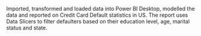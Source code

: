 Imported, transformed and loaded data into Power BI Desktop, modelled the data and reported on Credit Card Default statistics in US. The report uses Data Slicers to filter defaulters based on their education level, age, marital status and state.
